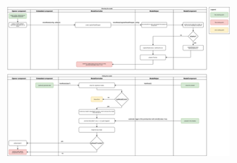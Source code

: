 ![Modal component flow chart](./ModalComponent_flow_chart.png?raw=true "Modal component flow chart")